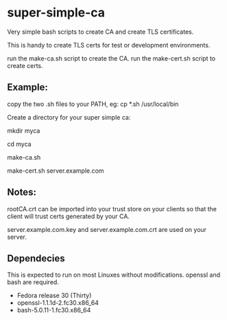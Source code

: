 # super-simple-ca
Very simple bash scripts to create  CA and create TLS certificates.

This is handy to create TLS certs for test or development environments.

run the make-ca.sh script to create the CA.
run the make-cert.sh script to create certs.

## Example:

copy the two .sh files to your PATH, eg: cp *.sh /usr/local/bin

Create a directory for your super simple ca:


mkdir myca

cd myca

make-ca.sh

make-cert.sh server.example.com

## Notes:

rootCA.crt can be imported into your trust store on your clients so that the client will trust certs generated by your CA.

server.example.com.key and server.example.com.crt are used on your server.

## Dependecies

This is expected to run on most Linuxes without modifications.
openssl and bash are required.

- Fedora release 30 (Thirty)
- openssl-1.1.1d-2.fc30.x86_64
- bash-5.0.11-1.fc30.x86_64
